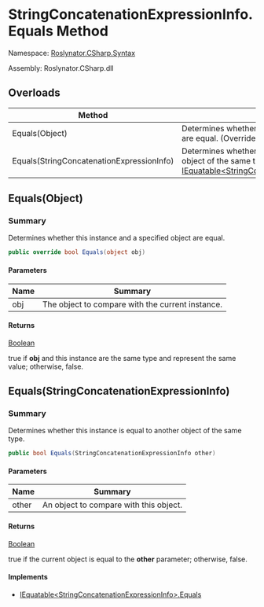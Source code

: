 # StringConcatenationExpressionInfo\.Equals Method

Namespace: [Roslynator.CSharp.Syntax](../../README.md)

Assembly: Roslynator\.CSharp\.dll

## Overloads

| Method | Summary |
| ------ | ------- |
| Equals\(Object\) | Determines whether this instance and a specified object are equal\. \(Overrides [ValueType.Equals](https://docs.microsoft.com/en-us/dotnet/api/system.valuetype.equals)\) |
| Equals\(StringConcatenationExpressionInfo\) | Determines whether this instance is equal to another object of the same type\. \(Implements [IEquatable\<StringConcatenationExpressionInfo>.Equals](https://docs.microsoft.com/en-us/dotnet/api/system.iequatable-1.equals)\) |

## Equals\(Object\)

### Summary

Determines whether this instance and a specified object are equal\.

```csharp
public override bool Equals(object obj)
```

#### Parameters

| Name | Summary |
| ---- | ------- |
| obj | The object to compare with the current instance\.  |

#### Returns

[Boolean](https://docs.microsoft.com/en-us/dotnet/api/system.boolean)

true if **obj** and this instance are the same type and represent the same value; otherwise, false\. 

## Equals\(StringConcatenationExpressionInfo\)

### Summary

Determines whether this instance is equal to another object of the same type\.

```csharp
public bool Equals(StringConcatenationExpressionInfo other)
```

#### Parameters

| Name | Summary |
| ---- | ------- |
| other | An object to compare with this object\. |

#### Returns

[Boolean](https://docs.microsoft.com/en-us/dotnet/api/system.boolean)

true if the current object is equal to the **other** parameter; otherwise, false\.

#### Implements

* [IEquatable\<StringConcatenationExpressionInfo>.Equals](https://docs.microsoft.com/en-us/dotnet/api/system.iequatable-1.equals)
